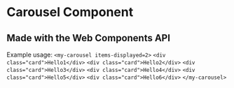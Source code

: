 # Carousel Component
## Made with the Web Components API
Example usage:
`<my-carousel items-displayed=2>`
    `<div class="card">Hello1</div>`
    `<div class="card">Hello2</div>`
    `<div class="card">Hello3</div>`
    `<div class="card">Hello4</div>`
    `<div class="card">Hello5</div>`
    `<div class="card">Hello6</div>`
`</my-carousel>`